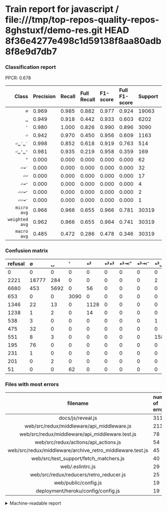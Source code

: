 # Train report for javascript / file:///tmp/top-repos-quality-repos-8ghstuxf/demo-res.git HEAD 8f36e4277e498c1d59138f8aa80adb8f8e9d7db7

### Classification report

PPCR: 0.678

| Class | Precision | Recall | Full Recall | F1-score | Full F1-score | Support | Full Support | PPCR |
|------:|:----------|:-------|:------------|:---------|:---------|:--------|:-------------|:-----|
| `∅` | 0.969| 0.985| 0.882| 0.977| 0.924| 19063| 21284| 0.896 |
| `␣` | 0.949| 0.918| 0.442| 0.933| 0.603| 6202| 12882| 0.481 |
| `'` | 0.980| 1.000| 0.826| 0.990| 0.896| 3090| 3743| 0.826 |
| `⏎` | 0.942| 0.970| 0.450| 0.956| 0.609| 1163| 2509| 0.464 |
| `⏎␣⁻␣⁻` | 0.998| 0.852| 0.618| 0.919| 0.763| 514| 709| 0.725 |
| `⏎␣⁺␣⁺` | 0.981| 0.935| 0.219| 0.958| 0.359| 169| 720| 0.235 |
| `"` | 0.000| 0.000| 0.000| 0.000| 0.000| 62| 113| 0.549 |
| `⏎⇥⁻` | 0.000| 0.000| 0.000| 0.000| 0.000| 32| 507| 0.063 |
| `⏎⏎` | 0.000| 0.000| 0.000| 0.000| 0.000| 17| 1255| 0.014 |
| `⏎⇥⁺` | 0.000| 0.000| 0.000| 0.000| 0.000| 4| 542| 0.007 |
| `⏎⏎⇥⁺` | 0.000| 0.000| 0.000| 0.000| 0.000| 2| 203| 0.010 |
| `⏎⏎⇥⁻` | 0.000| 0.000| 0.000| 0.000| 0.000| 1| 232| 0.004 |
| `micro avg` | 0.966| 0.966| 0.655| 0.966| 0.781| 30319| 44699| 0.678 |
| `weighted avg` | 0.962| 0.966| 0.655| 0.964| 0.741| 30319| 44699| 0.678 |
| `macro avg` | 0.485| 0.472| 0.286| 0.478| 0.346| 30319| 44699| 0.678 |

### Confusion matrix

|refusal|  ∅| ␣| '| ⏎| ⏎⏎| ⏎⇥⁺| ⏎⇥⁻| ⏎␣⁺␣⁺| ⏎␣⁻␣⁻| ⏎⏎⇥⁻| ⏎⏎⇥⁺| "| 
|:---|:---|:---|:---|:---|:---|:---|:---|:---|:---|:---|:---|:---|
|0 |0 |0 |0 |0 |0 |0 |0 |0 |0 |0 |0 |0 |
|2221 |18777 |284 |0 |0 |0 |0 |0 |2 |0 |0 |0 |0 |
|6680 |453 |5692 |0 |56 |0 |0 |0 |0 |1 |0 |0 |0 |
|653 |0 |0 |3090 |0 |0 |0 |0 |0 |0 |0 |0 |0 |
|1346 |22 |13 |0 |1128 |0 |0 |0 |0 |0 |0 |0 |0 |
|1238 |1 |2 |0 |14 |0 |0 |0 |0 |0 |0 |0 |0 |
|538 |3 |0 |0 |0 |0 |0 |0 |1 |0 |0 |0 |0 |
|475 |32 |0 |0 |0 |0 |0 |0 |0 |0 |0 |0 |0 |
|551 |8 |3 |0 |0 |0 |0 |0 |158 |0 |0 |0 |0 |
|195 |76 |0 |0 |0 |0 |0 |0 |0 |438 |0 |0 |0 |
|231 |1 |0 |0 |0 |0 |0 |0 |0 |0 |0 |0 |0 |
|201 |0 |2 |0 |0 |0 |0 |0 |0 |0 |0 |0 |0 |
|51 |0 |0 |62 |0 |0 |0 |0 |0 |0 |0 |0 |0 |

### Files with most errors

| filename | number of errors|
|:----:|:-----|
| docs/js/reveal.js | 311 |
| web/src/redux/middleware/api_middleware.js | 213 |
| web/src/redux/middleware/api_middleware.test.js | 78 |
| web/src/redux/actions/api_actions.js | 54 |
| web/src/redux/middleware/archive_retro_middleware.test.js | 45 |
| web/src/test_support/fetch_matchers.js | 40 |
| web/.eslintrc.js | 29 |
| web/src/redux/reducers/retro_reducer.js | 25 |
| web/public/config.js | 19 |
| deployment/heroku/config/config.js | 19 |

<details>
    <summary>Machine-readable report</summary>
```json
{
  "cl_report": {"\"": {"f1-score": 0.0, "precision": 0.0, "recall": 0.0, "support": 62}, "\u0027": {"f1-score": 0.9900672861262416, "precision": 0.9803299492385786, "recall": 1.0, "support": 3090}, "macro avg": {"f1-score": 0.4777244494036379, "precision": 0.48496023780728376, "recall": 0.4716435261721494, "support": 30319}, "micro avg": {"f1-score": 0.9658300075860021, "precision": 0.9658300075860021, "recall": 0.9658300075860021, "support": 30319}, "weighted avg": {"f1-score": 0.9637049369495982, "precision": 0.962005257277294, "recall": 0.9658300075860021, "support": 30319}, "\u2205": {"f1-score": 0.977052763034655, "precision": 0.9692355339906055, "recall": 0.9849971148297749, "support": 19063}, "\u23ce": {"f1-score": 0.9555273189326557, "precision": 0.9415692821368948, "recall": 0.9699054170249355, "support": 1163}, "\u23ce\u21e5\u207a": {"f1-score": 0.0, "precision": 0.0, "recall": 0.0, "support": 4}, "\u23ce\u21e5\u207b": {"f1-score": 0.0, "precision": 0.0, "recall": 0.0, "support": 32}, "\u23ce\u23ce": {"f1-score": 0.0, "precision": 0.0, "recall": 0.0, "support": 17}, "\u23ce\u23ce\u21e5\u207a": {"f1-score": 0.0, "precision": 0.0, "recall": 0.0, "support": 2}, "\u23ce\u23ce\u21e5\u207b": {"f1-score": 0.0, "precision": 0.0, "recall": 0.0, "support": 1}, "\u23ce\u2423\u207a\u2423\u207a": {"f1-score": 0.9575757575757575, "precision": 0.9813664596273292, "recall": 0.9349112426035503, "support": 169}, "\u23ce\u2423\u207b\u2423\u207b": {"f1-score": 0.919202518363064, "precision": 0.9977220956719818, "recall": 0.8521400778210116, "support": 514}, "\u2423": {"f1-score": 0.9332677488112805, "precision": 0.9492995330220146, "recall": 0.9177684617865205, "support": 6202}},
  "cl_report_full": {"\"": {"f1-score": 0.0, "precision": 0.0, "recall": 0.0, "support": 113}, "\u0027": {"f1-score": 0.896301667875272, "precision": 0.9803299492385786, "recall": 0.8255410098851189, "support": 3743}, "macro avg": {"f1-score": 0.3461115092466895, "precision": 0.48496023780728376, "recall": 0.28636727623556885, "support": 44699}, "micro avg": {"f1-score": 0.7806926337678957, "precision": 0.9658300075860021, "recall": 0.655115326964809, "support": 44699}, "weighted avg": {"f1-score": 0.7407068009460479, "precision": 0.9016717786861053, "recall": 0.655115326964809, "support": 44699}, "\u2205": {"f1-score": 0.9236785793344321, "precision": 0.9692355339906055, "recall": 0.8822119902274008, "support": 21284}, "\u23ce": {"f1-score": 0.608578365254923, "precision": 0.9415692821368948, "recall": 0.44958150657632523, "support": 2509}, "\u23ce\u21e5\u207a": {"f1-score": 0.0, "precision": 0.0, "recall": 0.0, "support": 542}, "\u23ce\u21e5\u207b": {"f1-score": 0.0, "precision": 0.0, "recall": 0.0, "support": 507}, "\u23ce\u23ce": {"f1-score": 0.0, "precision": 0.0, "recall": 0.0, "support": 1255}, "\u23ce\u23ce\u21e5\u207a": {"f1-score": 0.0, "precision": 0.0, "recall": 0.0, "support": 203}, "\u23ce\u23ce\u21e5\u207b": {"f1-score": 0.0, "precision": 0.0, "recall": 0.0, "support": 232}, "\u23ce\u2423\u207a\u2423\u207a": {"f1-score": 0.358683314415437, "precision": 0.9813664596273292, "recall": 0.21944444444444444, "support": 720}, "\u23ce\u2423\u207b\u2423\u207b": {"f1-score": 0.7630662020905924, "precision": 0.9977220956719818, "recall": 0.6177715091678421, "support": 709}, "\u2423": {"f1-score": 0.6030299819896175, "precision": 0.9492995330220146, "recall": 0.4418568545256948, "support": 12882}},
  "ppcr": 0.6782925792523322
}
```
</details>
